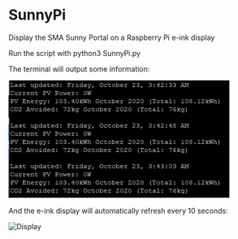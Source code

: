 # SunnyPi
Display the SMA Sunny Portal on a Raspberry Pi e-ink display

Run the script with python3 SunnyPi.py

The terminal will output some information:

![Terminal](Terminal_Output.PNG)

And the e-ink display will automatically refresh every 10 seconds:

![Display](SunnyPi.gif)
